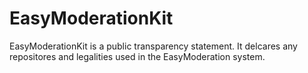 # EasyModerationKit

EasyModerationKit is a public transparency statement. It delcares any repositores and legalities used in the EasyModeration system.
